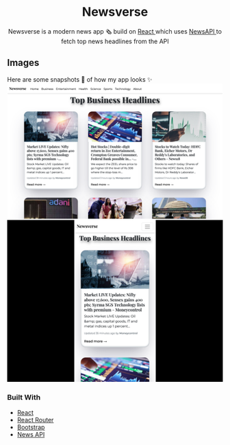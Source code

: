 <h1 align="center">Newsverse</h1>
  <p align="center">
    Newsverse is a modern news app 🗞️ build on <a
						style={{ textDecoration: `none` }}
						href='https://reactjs.org/'
						target='_blank'
						rel='noopener noreferrer'
					>
						React
					</a> which uses <a
						style={{ textDecoration: `none` }}
						href='https://newsapi.org/'
						target='_blank'
						rel='noopener noreferrer'
					>
						NewsAPI
					</a>  to fetch top news headlines from the API 
  </p>
</p>

## Images

Here are some snapshots 📸 of how my app looks ✨
<br>
<img src="Images/desktop_view.png" alt="Desktop View"/>
<br>
<img src="Images/MoblileView.png" alt="Mobile View"/>
<br>

### Built With

- [React](https://reactjs.org/)
- [React Router](https://reactrouter.com/en/main)
- [Bootstrap](https://getbootstrap.com/)
- [News API](https://newsapi.org/)
